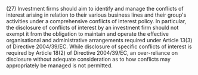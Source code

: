 (27) Investment firms should aim to identify and manage the conflicts of interest arising in relation to their various business lines and their group's activities under a comprehensive conflicts of interest policy. In particular, the disclosure of conflicts of interest by an investment firm should not exempt it from the obligation to maintain and operate the effective organisational and administrative arrangements required under Article 13(3) of Directive 2004/39/EC. While disclosure of specific conflicts of interest is required by Article 18(2) of Directive 2004/39/EC, an over-reliance on disclosure without adequate consideration as to how conflicts may appropriately be managed is not permitted.
